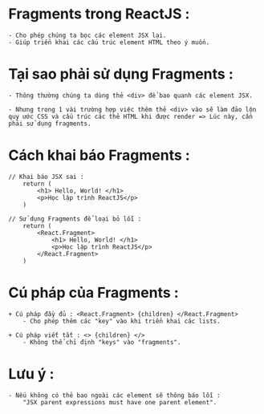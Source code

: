 # Fragments trong ReactJS :

    - Cho phép chúng ta bọc các element JSX lại.
    - Giúp triển khai các cấu trúc element HTML theo ý muốn.

# Tại sao phải sử dụng Fragments :

    - Thông thường chúng ta dùng thẻ <div> để bao quanh các element JSX.

    - Nhưng trong 1 vài trường hợp việc thêm thẻ <div> vào sẽ làm đảo lộn quy ước CSS và cấu trúc các thẻ HTML khi được render => Lúc này, cần phải sử dụng fragments.

# Cách khai báo Fragments :

    // Khai báo JSX sai :
        return (
            <h1> Hello, World! </h1>
            <p>Học lập trình ReactJS</p>
        )

    // Sử dụng Fragments để loại bỏ lỗi :
        return (
            <React.Fragment>
                <h1> Hello, World! </h1>
                <p>Học lập trình ReactJS</p>
            </React.Fragment>
        )

# Cú pháp của Fragments :

    + Cú pháp đầy đủ : <React.Fragment> {children} </React.Fragment>
        - Cho phép thêm các "key" vào khi triển khai các lists.

    + Cú pháp viết tắt : <> {children} </>
        - Không thể chỉ định "keys" vào "fragments".

# Lưu ý :

    - Nếu không có thẻ bao ngoài các element sẽ thông báo lỗi :
        "JSX parent expressions must have one parent element".
